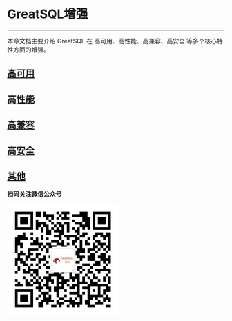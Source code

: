 # GreatSQL增强
---

本章文档主要介绍 GreatSQL 在 高可用、高性能、高兼容、高安全 等多个核心特性方面的增强。

## [高可用](./5-2-ha.md)
## [高性能](./5-1-highperf.md)
## [高兼容](./5-3-easyuse.md)
## [高安全](./5-4-security.md)
## [其他](./5-5-others.md)


**扫码关注微信公众号**

![greatsql-wx](../greatsql-wx.jpg)
